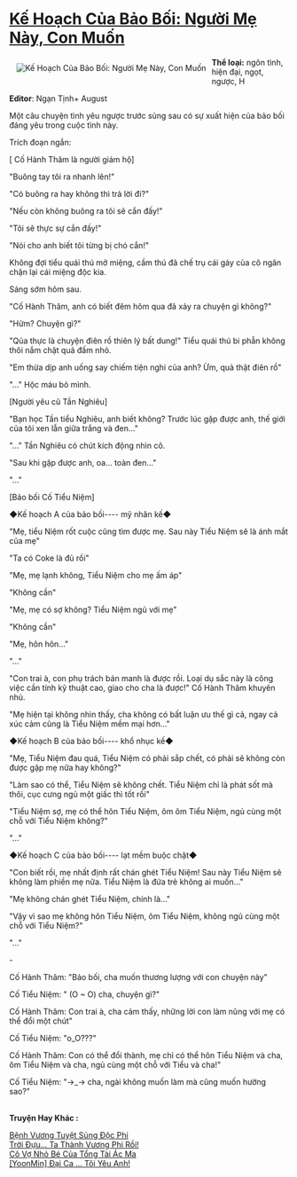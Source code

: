 <a href="https://utruyen.com/ke-hoach-cua-bao-boi-nguoi-me-nay-con-muon/17573/" title="Kế Hoạch Của Bảo Bối: Người Mẹ Này, Con Muốn"><h1>Kế Hoạch Của Bảo Bối: Người Mẹ Này, Con Muốn</h1></a><div style="display:table"><img align="right" style="float: left; padding: 10px;" src="https://utruyen.com/images/story/200x260/ke-hoach-cua-bao-boi-nguoi-me-nay-con-muon.jpg" alt="Kế Hoạch Của Bảo Bối: Người Mẹ Này, Con Muốn"><b>Thể loại:</b> ngôn tình, hiện đại, ngọt, ngược, H<p></p><b>Editor</b>: Ngạn Tịnh+ August <p></p>Một câu chuyện tình yêu ngược trước sủng sau có sự xuất hiện của bảo bối đáng yêu trong cuộc tình này.<p></p>Trích đoạn ngắn:<p></p>[ Cố Hành Thâm là người giám hộ]<p></p>"Buông tay tôi ra nhanh lên!"<p></p>"Có buông ra hay không thì trả lời đi?"<p></p>"Nếu còn không buông ra tôi sẽ cắn đấy!"<p></p>"Tôi sẽ thực sự cắn đấy!"<p></p>"Nói cho anh biết tôi từng bị chó cắn!"<p></p>Không đợi tiểu quái thú mở miệng, cầm thú đã chế trụ cái gáy của cô ngăn chặn lại cái miệng độc kia.<p></p>Sáng sớm hôm sau.<p></p>"Cố Hành Thâm, anh có biết đêm hôm qua đã xảy ra chuyện gì không?"<p></p>"Hửm? Chuyện gì?"<p></p>"Qủa thực là chuyện điên rồ thiên lý bất dung!" Tiểu quái thú bi phẫn không thôi nắm chặt quả đấm nhỏ.<p></p>"Em thừa dịp anh uống say chiếm tiện nghi của anh? Ừm, quả thật điên rồ"<p></p>"..." Hộc máu bỏ mình.<p></p>[Người yêu cũ Tần Nghiêu]<p></p>"Bạn học Tần tiểu Nghiêu, anh biết không? Trước lúc gặp được anh, thế giới của tôi xen lẫn giữa trắng và đen..."<p></p>"..." Tần Nghiêu có chút kích động nhìn cô.<p></p>"Sau khi gặp được anh, oa... toàn đen..."<p></p>"..."<p></p>[Bảo bối Cố Tiểu Niệm]<p></p>◆Kế hoạch A của bảo bối---- mỹ nhân kế◆<p></p>"Mẹ, tiểu Niệm rốt cuộc cũng tìm được mẹ. Sau này Tiểu Niệm sẽ là ánh mắt của mẹ"<p></p>"Ta có Coke là đủ rồi"<p></p>"Mẹ, mẹ lạnh không, Tiểu Niệm cho mẹ ấm áp"<p></p>"Không cần"<p></p>"Mẹ, mẹ có sợ không? Tiểu Niệm ngủ với mẹ"<p></p>"Không cần"<p></p>"Mẹ, hôn hôn..."<p></p>"..."<p></p>"Con trai à, con phụ trách bán manh là được rồi. Loại dụ sắc này là công việc cần tính kỹ thuật cao, giao cho cha là được!" Cố Hành Thâm khuyên nhủ.<p></p>"Mẹ hiện tại không nhìn thấy, cha không có bất luận ưu thế gì cả, ngay cả xúc cảm cũng là Tiểu Niệm mềm mại hơn..."<p></p>◆Kế hoạch B của bảo bối---- khổ nhục kế◆<p></p>"Mẹ, Tiểu Niệm đau quá, Tiểu Niệm có phải sắp chết, có phải sẽ không còn được gặp mẹ nữa hay không?"<p></p>"Làm sao có thể, Tiểu Niệm sẽ không chết. Tiểu Niệm chỉ là phát sốt mà thôi, cục cưng ngủ một giấc thì tốt rồi"<p></p>"Tiểu Niệm sợ, mẹ có thể hôn Tiểu Niệm, ôm ôm Tiểu Niệm, ngủ cùng một chỗ với Tiểu Niệm không?"<p></p>"..."<p></p>◆Kế hoạch C của bảo bối---- lạt mềm buộc chặt◆<p></p>"Con biết rồi, mẹ nhất định rất chán ghét Tiểu Niệm! Sau này Tiểu Niệm sẽ không làm phiền mẹ nữa. Tiểu Niệm là đứa trẻ không ai muốn..."<p></p>"Mẹ không chán ghét Tiểu Niệm, chính là..."<p></p>"Vậy vì sao mẹ không hôn Tiểu Niệm, ôm Tiểu Niệm, không ngủ cùng một chỗ với Tiểu Niệm?"<p></p>"..."<p></p>-<p></p>Cố Hành Thâm: "Bảo bối, cha muốn thương lượng với con chuyện này"<p></p>Cố Tiểu Niệm: " (O ~ O) cha, chuyện gì?"<p></p>Cố Hành Thâm: Con trai à, cha cảm thấy, những lời con làm nũng với mẹ có thể đổi một chút"<p></p>Cố Tiểu Niệm: "o_O???"<p></p>Cố Hành Thâm: Con có thể đổi thành, mẹ chỉ có thể hôn Tiểu Niệm và cha, ôm Tiểu Niệm và cha, ngủ cùng một chỗ với Tiểu và cha!"<p></p>Cố Tiểu Niệm: "→_→ cha, ngài không muốn làm mà cũng muốn hưởng sao?"</div><p><br><b>Truyện Hay Khác :</b></p><a href="https://utruyen.com/benh-vuong-tuyet-sung-doc-phi/17384/" alt="Bệnh Vương Tuyệt Sủng Độc Phi">Bệnh Vương Tuyệt Sủng Độc Phi</a><br/><a href="https://github.com/quanluxury/truyenhot/tree/master/truyenhay/17250/" alt="Trời Đựu... Ta Thành Vương Phi Rồi!">Trời Đựu... Ta Thành Vương Phi Rồi!</a><br/><a href="https://github.com/quanluxury/truyenhot/tree/master/truyenhay/15519/" alt="Cô Vợ Nhỏ Bé Của Tổng Tài Ác Ma">Cô Vợ Nhỏ Bé Của Tổng Tài Ác Ma</a><br/><a href="https://dammyh.wordpress.com/2019/11/07/yoonmin-dai-ca-toi-yeu-anh/" alt="[YoonMin] Đại Ca ... Tôi Yêu Anh!">[YoonMin] Đại Ca ... Tôi Yêu Anh!</a><br/>